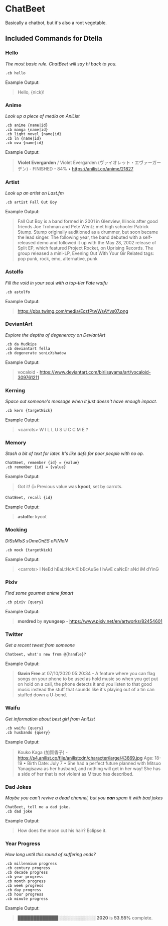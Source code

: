 # ChatBeet
Basically a chatbot, but it's also a root vegetable.

## Included Commands for Dtella

### Hello
*The most basic rule.  ChatBeet will say hi back to you.*
```
.cb hello
```
Example Output:
> Hello, {nick}!

### Anime
*Look up a piece of media on AniList*
```
.cb anime {name|id}
.cb manga {name|id}
.cb light novel {name|id}
.cb ln {name|id}
.cb ova {name|id}
```
Example Output:
> **Violet Evergarden** / Violet Evergarden (ヴァイオレット・エヴァーガーデン) - FINISHED - 84% • https://anilist.co/anime/21827

### Artist
*Look up an artist on Last.fm*
```
.cb artist Fall Out Boy
```
Example Output:
> Fall Out Boy is a band formed in 2001 in Glenview, Illinois after good friends Joe Trohman and Pete Wentz met high schooler Patrick Stump. Stump originally auditioned as a drummer, but soon became the lead singer. The following year, the band debuted with a self-released demo and followed it up with the May 28, 2002 release of Split EP, which featured Project Rocket, on Uprising Records. The group released a mini-LP, Evening Out With Your Gir
> Related tags: pop punk, rock, emo, alternative, punk

### Astolfo
*Fill the void in your soul with a top-tier Fate waifu*
```
.cb astolfo
```
Example Output:
> https://pbs.twimg.com/media/EczfPtwWsAYvs07.png

### DeviantArt
*Explore the depths of degeneracy on DeviantArt*
```
.cb da Mudkips
.cb deviantart fella
.cb degenerate sonicXshadow
```
Example Output:
> vocaloid - https://www.deviantart.com/biriisayama/art/vocaloid-309761211

### Kerning
*Space out someone's message when it just doesn't have enough impact.*
```
.cb kern {targetNick}
```
Example Output:
> &lt;carrots&gt; W I L L  U  S U C C  M E ?

### Memory
*Stash a bit of text for later. It's like defs for poor people with no op.*
```
ChatBeet, remember {id} = {value}
.cb remember {id} = {value}
```
Example Output:
> Got it! 👍
> Previous value was **kyoot**, set by carrots.

```
ChatBeet, recall {id}
```
Example Output:
> **astolfo**: kyoot

### Mocking
*DiSsMIsS sOmeOnES oPiNIoN*
```
.cb mock {targetNick}
```
Example Output:
> &lt;carrots&gt; I NeEd hEaLtHcArE bEcAuSe I hAvE caNcEr aNd iM dYinG

### Pixiv
*Find some gourmet anime fanart*
```
.cb pixiv {query}
```
Example Output:
> **mordred** by **nyungsep** - https://www.pixiv.net/en/artworks/82454601

### Twitter
*Get a recent tweet from someone*
```
Chatbeet, what's new from @{handle}?
```
Example Output:
> **Gavin Free** at 07/10/2020 05:20:34 - A feature where you can flag songs on your phone to be used as hold music so when you get put on hold on a call, the phone detects it and you listen to that good music instead the stuff that sounds like it's playing out of a tin can stuffed down a U-bend.

### Waifu
*Get information about best girl from AniList*
```
.cb waifu {query}
.cb husbando {query}
```
Example Output:
> Kouko Kaga (加賀香子) - https://s4.anilist.co/file/anilistcdn/character/large/43669.jpg
> Age: 18-19 • Birth Date: July 7 • She had a perfect future planned with Mitsuo Yanagisawa as her husband, and nothing will get in her way!   She has a side of her that is not violent as Mitsuo has described.

### Dad Jokes
*Maybe you can't revive a dead channel, but you **can** spam it with bad jokes*
```
ChatBeet, tell me a dad joke.
.cb dad joke
```
Example Output:
> How does the moon cut his hair? Eclipse it.

### Year Progress
*How long until this round of suffering ends?*
```
.cb millennium progress
.cb century progress
.cb decade progress
.cb year progress
.cb month progress
.cb week progress
.cb day progress
.cb hour progress
.cb minute progress
```
Example Output:
> █████████████░░░░░░░░░░░░ **2020** is **53.55%** complete.
